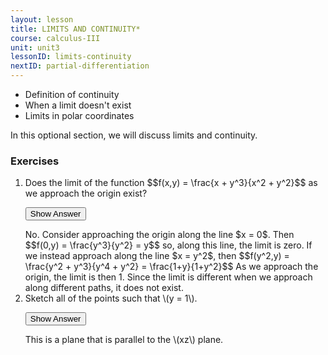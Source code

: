 ```yaml
---
layout: lesson
title: LIMITS AND CONTINUITY*
course: calculus-III
unit: unit3
lessonID: limits-continuity
nextID: partial-differentiation
---
```


- Definition of continuity
- When a limit doesn't exist
- Limits in polar coordinates

In this optional section, we will discuss limits and continuity.


### Exercises

<ol>
<li> <div> Does the limit of the function
$$f(x,y) = \frac{x + y^3}{x^2 + y^2}$$ 
as we approach the origin exist? </div>

<button onclick="myFunction('answer1')" class="answerButton">Show Answer</button>
<div  id="answer1" class="answer">
No. Consider approaching the origin along the line $x = 0$. Then 
$$f(0,y) = \frac{y^3}{y^2} = y$$
so, along this line, the limit is zero. If we instead approach along the line $x = y^2$, then
$$f(y^2,y) = \frac{y^2 + y^3}{y^4 + y^2} = \frac{1+y}{1+y^2}$$
As we approach the origin, the limit is then 1. Since the limit is different when we approach along different paths, it does not exist.
</div> </li>

<li> <div> Sketch all of the points such that \(y = 1\). </div>

<button onclick="myFunction('answer2')" class="answerButton">Show Answer</button>
<div  id="answer2" class="answer">
This is a plane that is parallel to the \(xz\) plane. 
</div> </li>
</ol>
